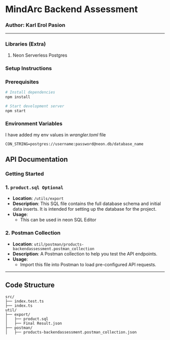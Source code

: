 # MindArc Backend Assessment

### Author: Karl Erol Pasion

---

### Libraries (Extra)

1. Neon Serverless Postgres

### Setup Instructions

### Prerequisites

```bash
# Install dependencies
npm install

# Start development server
npm start
```

### Environment Variables

I have added my env values in _wrangler.toml_ file

```env
CON_STRING=postgres://username:password@neon.db/database_name
```

## API Documentation

### Getting Started

### 1. **`product.sql Optional`**

- **Location**: `/utils/export`
- **Description**: This SQL file contains the full database schema and initial data inserts. It is intended for setting up the database for the project.
- **Usage**:
  - This can be used in neon SQL Editor


### 2. **Postman Collection**

- **Location**: `util/postman/products-backendassessment.postman_collection`
- **Description**: A Postman collection to help you test the API endpoints.
- **Usage**:
  - Import this file into Postman to load pre-configured API requests.

---

## Code Structure

```
src/
├── index.test.ts
├── index.ts
util/
├── export/
│   ├── product.sql
│   ├── Final Result.json
├── postman/
│   ├── products-backendassessment.postman_collection.json

```

